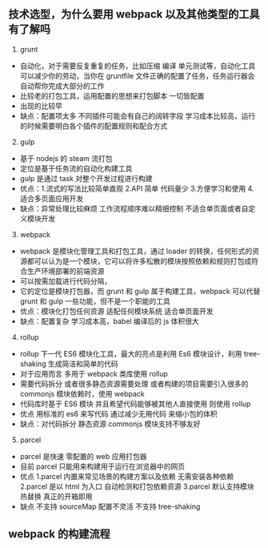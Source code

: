 ## 技术选型，为什么要用 webpack 以及其他类型的工具有了解吗

1. grunt

- 自动化，对于需要反复重复的任务，比如压缩 编译 单元测试等，自动化工具可以减少你的劳动，当你在 gruntfile 文件正确的配置了任务，任务运行器会自动帮你完成大部分的工作
- 比较老的打包工具，运用配置的思想来打包脚本 一切皆配置
- 出现的比较早
- 缺点：配置项太多 不同插件可能会有自己的阔转字段 学习成本比较高，运行的时候需要明白各个插件的配置规则和配合方式

2. gulp

- 基于 nodejs 的 steam 流打包
- 定位是基于任务流的自动化构建工具
- gulp 是通过 task 对整个开发过程进行构建
- 优点：1.流式的写法比较简单直观 2.API 简单 代码量少 3.方便学习和使用 4.适合多页面应用开发
- 缺点：异常处理比较麻烦 工作流程顺序难以精细控制 不适合单页面或者自定义模块开发

3. webpack

- webpack 是模块化管理工具和打包工具，通过 loader 的转换，任何形式的资源都可以认为是一个模块，它可以将许多松散的模块按照依赖和规则打包成符合生产环境部署的前端资源
- 可以按需加载进行代码分隔，
- 它的定位是模块打包器，而 grunt 和 gulp 属于构建工具，webpack 可以代替 grunt 和 gulp 一些功能，但不是一个职能的工具
- 优点：模块化打包任何资源 适配任何模块系统 适合单页面开发
- 缺点：配置复杂 学习成本高，babel 编译后的 js 体积很大

4. rollup

- rollup 下一代 ES6 模块化工具，最大的亮点是利用 Es6 模块设计，利用 tree-shaking 生成简洁和简单的代码
- 对于应用而言 多用于 webpack 类库使用 rollup
- 需要代码拆分 或者很多静态资源需要处理 或者构建的项目需要引入很多的 commonjs 模块依赖时，使用 webpack
- 代码库时基于 ES6 模块 并且希望代码能够被其他人直接使用 则使用 rollup
- 优点 用标准的 es6 来写代码 通过减少无用代码 来缩小包的体积
- 缺点：对代码拆分 静态资源 commonjs 模块支持不够友好

5. parcel

- parcel 是快速 零配置的 web 应用打包器
- 目前 parcel 只能用来构建用于运行在浏览器中的网页
- 优点 1.parcel 内置来常见场景的构建方案以及依赖 无需安装各种依赖 2.parcel 是以 html 为入口 自动检测和打包依赖资源 3.parcel 默认支持模块热替换 真正的开箱即用
- 缺点 不支持 sourceMap 配置不灵活 不支持 tree-shaking

## webpack 的构建流程
